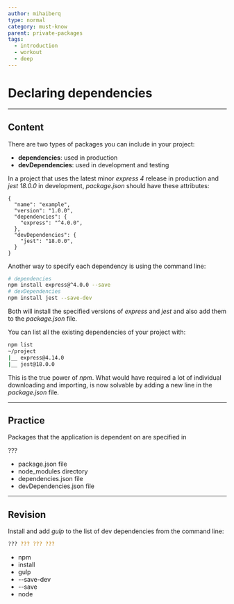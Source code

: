 ```yaml
---
author: mihaiberq
type: normal
category: must-know
parent: private-packages
tags:
  - introduction
  - workout
  - deep
---
```


# Declaring dependencies


---

## Content

There are two types of packages you can include in your project:

* **dependencies**: used in production
* **devDependencies**: used in development and testing

In a project that uses the latest minor *express 4* release in production and *jest 18.0.0* in development, *package.json* should have these attributes:

```plain-text
{
  "name": "example",
  "version": "1.0.0",
  "dependencies": {
    "express": "^4.0.0",
  },
  "devDependencies": {
    "jest": "18.0.0",
  }
}
```

Another way to specify each dependency is using the command line:

```bash
# dependencies
npm install express@^4.0.0 --save
# devDependencies
npm install jest --save-dev
```

Both will install the specified versions of *express* and *jest* and also add them to the *package.json* file.

You can list all the existing dependencies of your project with:

```bash
npm list
~/project
|__ express@4.14.0
|__ jest@18.0.0
```

This is the true power of *npm*. What would have required a lot of individual downloading and importing, is now solvable by adding a new line in the *package.json* file.


---

## Practice

Packages that the application is dependent on are specified in

???

* package.json file
* node_modules directory
* dependencies.json file
* devDependencies.json file


---

## Revision

Install and add *gulp* to the list of dev dependencies from the command line:

```bash
??? ??? ??? ???
```

* npm
* install
* gulp
* --save-dev
* --save
* node
